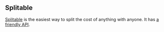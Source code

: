 ##	Splitable	##

[Splitable][1] is the easiest way to split the cost of anything with anyone. It has [a friendly API][2].

[1]: http://www.splitable.com
[2]: http://documentup.com/splitable/splitable_doc
